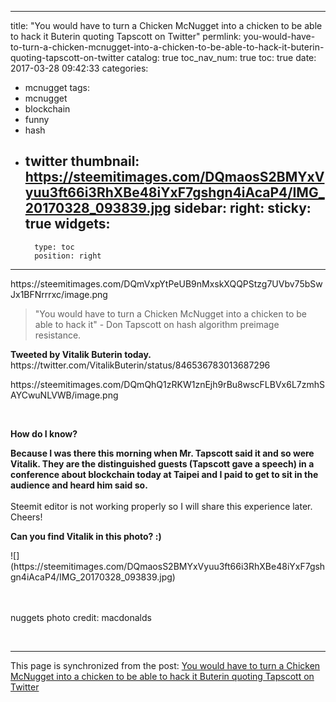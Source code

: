 
---
title: "You would have to turn a Chicken McNugget into a chicken to be able to hack it Buterin quoting Tapscott on Twitter"
permlink: you-would-have-to-turn-a-chicken-mcnugget-into-a-chicken-to-be-able-to-hack-it-buterin-quoting-tapscott-on-twitter
catalog: true
toc_nav_num: true
toc: true
date: 2017-03-28 09:42:33
categories:
- mcnugget
tags:
- mcnugget
- blockchain
- funny
- hash
- twitter
thumbnail: https://steemitimages.com/DQmaosS2BMYxVyuu3ft66i3RhXBe48iYxF7gshgn4iAcaP4/IMG_20170328_093839.jpg
sidebar:
    right:
        sticky: true
widgets:
    -
        type: toc
        position: right
---


<html><p>https://steemitimages.com/DQmVxpYtPeUB9nMxskXQQPStzg7UVbv75bSwJx1BFNrrrxc/image.png</p>
<p><blockquote>"You would have to turn a Chicken McNugget into a chicken to be able to hack it" - Don Tapscott on hash algorithm preimage resistance.</blockquote></p>
<p><b>Tweeted by Vitalik Buterin today.</b><br>https://twitter.com/VitalikButerin/status/846536783013687296
<p>https://steemitimages.com/DQmQhQ1zRKW1znEjh9rBu8wscFLBVx6L7zmhSAYCwuNLVWB/image.png</p>
<p></p><br>
<p><b>How do I know?</b></p>
<p></p>
<p><b>Because I was there this morning when Mr. Tapscott said it and so were Vitalik. They are the distinguished guests (Tapscott gave a speech) in a conference about blockchain today at Taipei and I paid to get to sit in the audience and heard him said so.</b> <br><br>Steemit editor is not working properly so I will share this experience later. Cheers!</p>
<p><b>Can you find Vitalik in this photo? :) </b></p>
<p></p>![](https://steemitimages.com/DQmaosS2BMYxVyuu3ft66i3RhXBe48iYxF7gshgn4iAcaP4/IMG_20170328_093839.jpg) <br><br><br><p>nuggets photo credit: macdonalds</p><br>
</html>

- - -

This page is synchronized from the post: [You would have to turn a Chicken McNugget into a chicken to be able to hack it Buterin quoting Tapscott on Twitter](https://steemit.com/@deanliu/you-would-have-to-turn-a-chicken-mcnugget-into-a-chicken-to-be-able-to-hack-it-buterin-quoting-tapscott-on-twitter)
